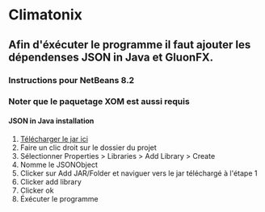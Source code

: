 # Climatonix

## Afin d'éxécuter le programme il faut ajouter les dépendenses JSON in Java et GluonFX.

### Instructions pour NetBeans 8.2
### Noter que le paquetage XOM est aussi requis

#### JSON in Java installation

1. [Télécharger le jar ici](https://repo1.maven.org/maven2/org/json/json/20190722/json-20190722.jar)
2. Faire un clic droit sur le dossier du projet
3. Sélectionner Properties > Libraries > Add Library > Create
4. Nomme le JSONObject
5. Clicker sur Add JAR/Folder et naviguer vers le jar téléchargé à l'étape 1
6. Clicker add library
7. Clicker ok
8. Éxécuter le programme
